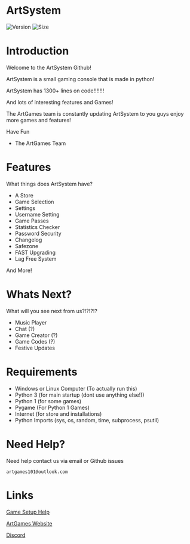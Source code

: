 # ArtSystem

![Version](https://img.shields.io/badge/Version-v10.6-blue.svg?style=social)   ![Size](https://img.shields.io/badge/ArtSystem%20Size-848.0%20KB-green.svg)

# Introduction

Welcome to the ArtSystem Github!

ArtSystem is a small gaming console that is made in python!

ArtSystem has 1300+ lines on code!!!!!!!

And lots of interesting features and Games!

The ArtGames team is constantly updating ArtSystem to you guys enjoy more games
and features!

Have Fun

- The ArtGames Team

# Features

What things does ArtSystem have?

* A Store
* Game Selection
* Settings
* Username Setting
* Game Passes
* Statistics Checker
* Password Security
* Changelog
* Safezone
* FAST Upgrading
* Lag Free System

And More!


# Whats Next?
What will you see next from us?!?!?!?

* Music Player
* Chat (?)
* Game Creator (?)
* Game Codes (?)
* Festive Updates

# Requirements

* Windows or Linux Computer  (To actually run this)
* Python 3 (for main startup (dont use anything else!))
* Python 1 (for some games)
* Pygame (For Python 1 Games)
* Internet (for store and installations)
* Python Imports (sys, os, random, time, subprocess, psutil)

# Need Help?

Need help contact us via email or Github issues

`artgames101@outlook.com`


# Links

[Game Setup Help](https://github.com/ArtGames101/ArtSystem/wiki)


[ArtGames Website](http://artgames101.webstarts.com/)


[Discord](https://discord.gg/ThYkXk4)
